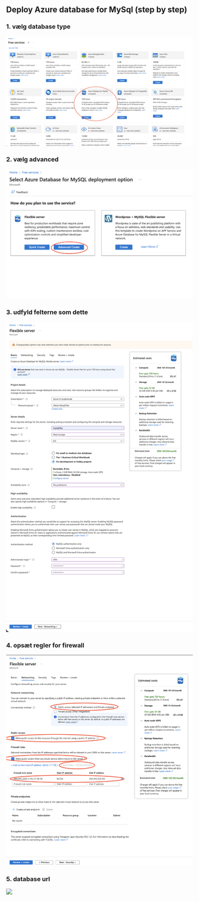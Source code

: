 ## Deploy Azure database for MySql (step by step)

### 1. vælg database type
![](mysql_1.png)

### 2. vælg advanced
![](mysql_1a.png)

### 3. udfyld felterne som dette
![](mysql_2.png)

### 4. opsæt regler for firewall
![](mysql_3.png)

### 5. database url
![](mysql_4.png)

